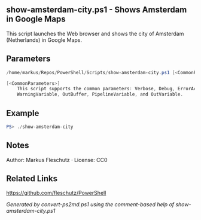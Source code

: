 ## show-amsterdam-city.ps1 - Shows Amsterdam in Google Maps

This script launches the Web browser and shows the city of Amsterdam (Netherlands) in Google Maps.

## Parameters
```powershell
/home/markus/Repos/PowerShell/Scripts/show-amsterdam-city.ps1 [<CommonParameters>]

[<CommonParameters>]
    This script supports the common parameters: Verbose, Debug, ErrorAction, ErrorVariable, WarningAction, 
    WarningVariable, OutBuffer, PipelineVariable, and OutVariable.
```

## Example
```powershell
PS> ./show-amsterdam-city

```

## Notes
Author: Markus Fleschutz · License: CC0

## Related Links
https://github.com/fleschutz/PowerShell

*Generated by convert-ps2md.ps1 using the comment-based help of show-amsterdam-city.ps1*
